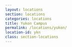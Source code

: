 ```yaml
---
layout: locations
section: locations
categories: locations
title: Yukon Campus
permalink: /locations/yukon/
location-id: ykn
class: section-locations
---
```

